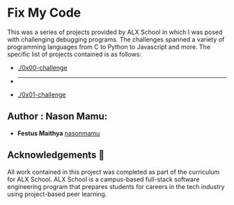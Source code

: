 # Fix My Code

This was a series of projects provided by ALX School in which I was posed with 
challenging debugging programs. The challenges spanned a variety of
programming languages from C to Python to Javascript and more. The specific list of projects
contained is as follows:

* [./0x00-challenge](./0x00-challenge)
* ____
* [./0x01-challenge](./0x01-challenge)

## Author : Nason Mamu:

* **Festus Maithya** [nasonmamu](https://github.com/nasonmamu)

## Acknowledgements :pray:

All work contained in this project was completed as part of the curriculum for
ALX School. ALX School is a campus-based full-stack software
engineering program that prepares students for careers in the tech industry
using project-based peer learning.
